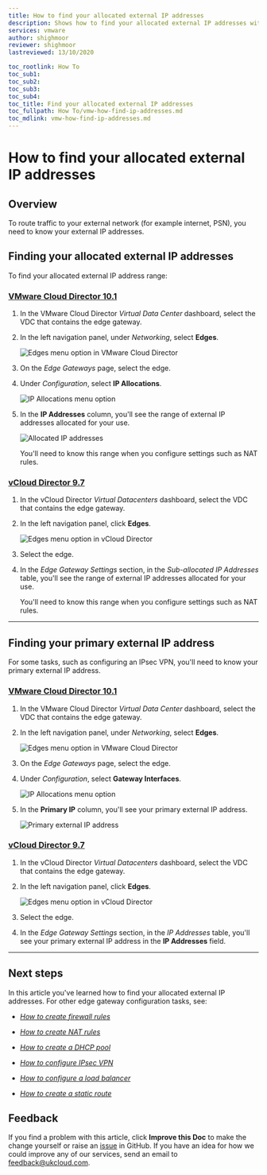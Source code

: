 ```yaml
---
title: How to find your allocated external IP addresses
description: Shows how to find your allocated external IP addresses within the VMware Cloud Director/vCloud Director Tenant Portal
services: vmware
author: shighmoor
reviewer: shighmoor
lastreviewed: 13/10/2020

toc_rootlink: How To
toc_sub1:
toc_sub2:
toc_sub3:
toc_sub4:
toc_title: Find your allocated external IP addresses
toc_fullpath: How To/vmw-how-find-ip-addresses.md
toc_mdlink: vmw-how-find-ip-addresses.md
---
```


# How to find your allocated external IP addresses

## Overview

To route traffic to your external network (for example internet, PSN), you need to know your  external IP addresses.

## Finding your allocated external IP addresses

To find your allocated external IP address range:

### [VMware Cloud Director 10.1](#tab/tabid-a)

1. In the VMware Cloud Director *Virtual Data Center* dashboard, select the VDC that contains the edge gateway.

2. In the left navigation panel, under *Networking*, select **Edges**.

    ![Edges menu option in VMware Cloud Director](images/vmw-vcd10.1-mnu-edges.png)

3. On the *Edge Gateways* page, select the edge.

4. Under *Configuration*, select **IP Allocations**.

    ![IP Allocations menu option](images/vmw-vcd10.1-mnu-edge-ips.png)

5. In the **IP Addresses** column, you'll see the range of external IP addresses allocated for your use.

    ![Allocated IP addresses](images/vmw-vcd10.1-allocated-ips.png)

    You'll need to know this range when you configure settings such as NAT rules.

### [vCloud Director 9.7](#tab/tabid-b)

1. In the vCloud Director *Virtual Datacenters* dashboard, select the VDC that contains the edge gateway.

2. In the left navigation panel, click **Edges**.

    ![Edges menu option in vCloud Director](images/vmw-vcd-mnu-edges.png)

3. Select the edge.

4. In the *Edge Gateway Settings* section, in the *Sub-allocated IP Addresses* table, you'll see the range of external IP addresses allocated for your use.

    You'll need to know this range when you configure settings such as NAT rules.

***

## Finding your primary external IP address

For some tasks, such as configuring an IPsec VPN, you'll need to know your primary external IP address.

### [VMware Cloud Director 10.1](#tab/tabid-a)

1. In the VMware Cloud Director *Virtual Data Center* dashboard, select the VDC that contains the edge gateway.

2. In the left navigation panel, under *Networking*, select **Edges**.

    ![Edges menu option in VMware Cloud Director](images/vmw-vcd10.1-mnu-edges.png)

3. On the *Edge Gateways* page, select the edge.

4. Under *Configuration*, select **Gateway Interfaces**.

    ![IP Allocations menu option](images/vmw-vcd10.1-mnu-edge-gateway.png)

5. In the **Primary IP** column, you'll see your primary external IP address.

    ![Primary external IP address](images/vmw-vcd10.1-primary-ip.png)

### [vCloud Director 9.7](#tab/tabid-b)

1. In the vCloud Director *Virtual Datacenters* dashboard, select the VDC that contains the edge gateway.

2. In the left navigation panel, click **Edges**.

    ![Edges menu option in vCloud Director](images/vmw-vcd-mnu-edges.png)

3. Select the edge.

4. In the *Edge Gateway Settings* section, in the *IP Addresses* table, you'll see your primary external IP address in the **IP Addresses** field.

***

## Next steps

In this article you've learned how to find your allocated external IP addresses. For other edge gateway configuration tasks, see:

- [*How to create firewall rules*](vmw-how-create-firewall-rules.md)

- [*How to create NAT rules*](vmw-how-create-nat-rules.md)

- [*How to create a DHCP pool*](vmw-how-create-dhcp-pool.md)

- [*How to configure IPsec VPN*](vmw-how-configure-ipsec-vpn.md)

- [*How to configure a load balancer*](vmw-how-configure-load-balancer.md)

- [*How to create a static route*](vmw-how-create-static-route.md)

## Feedback

If you find a problem with this article, click **Improve this Doc** to make the change yourself or raise an [issue](https://github.com/UKCloud/documentation/issues) in GitHub. If you have an idea for how we could improve any of our services, send an email to <feedback@ukcloud.com>.
